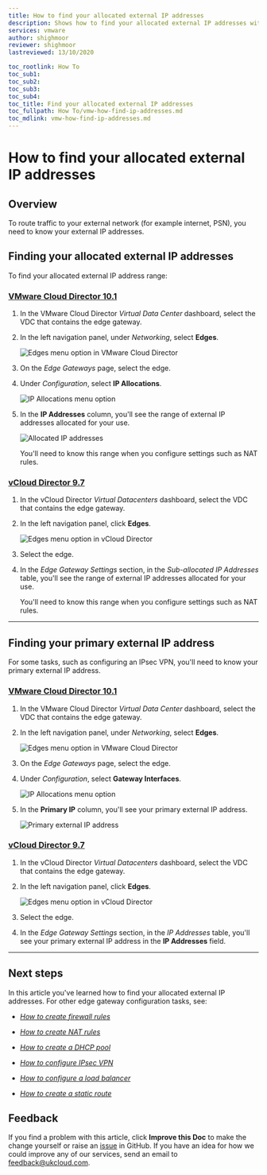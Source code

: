 ```yaml
---
title: How to find your allocated external IP addresses
description: Shows how to find your allocated external IP addresses within the VMware Cloud Director/vCloud Director Tenant Portal
services: vmware
author: shighmoor
reviewer: shighmoor
lastreviewed: 13/10/2020

toc_rootlink: How To
toc_sub1:
toc_sub2:
toc_sub3:
toc_sub4:
toc_title: Find your allocated external IP addresses
toc_fullpath: How To/vmw-how-find-ip-addresses.md
toc_mdlink: vmw-how-find-ip-addresses.md
---
```


# How to find your allocated external IP addresses

## Overview

To route traffic to your external network (for example internet, PSN), you need to know your  external IP addresses.

## Finding your allocated external IP addresses

To find your allocated external IP address range:

### [VMware Cloud Director 10.1](#tab/tabid-a)

1. In the VMware Cloud Director *Virtual Data Center* dashboard, select the VDC that contains the edge gateway.

2. In the left navigation panel, under *Networking*, select **Edges**.

    ![Edges menu option in VMware Cloud Director](images/vmw-vcd10.1-mnu-edges.png)

3. On the *Edge Gateways* page, select the edge.

4. Under *Configuration*, select **IP Allocations**.

    ![IP Allocations menu option](images/vmw-vcd10.1-mnu-edge-ips.png)

5. In the **IP Addresses** column, you'll see the range of external IP addresses allocated for your use.

    ![Allocated IP addresses](images/vmw-vcd10.1-allocated-ips.png)

    You'll need to know this range when you configure settings such as NAT rules.

### [vCloud Director 9.7](#tab/tabid-b)

1. In the vCloud Director *Virtual Datacenters* dashboard, select the VDC that contains the edge gateway.

2. In the left navigation panel, click **Edges**.

    ![Edges menu option in vCloud Director](images/vmw-vcd-mnu-edges.png)

3. Select the edge.

4. In the *Edge Gateway Settings* section, in the *Sub-allocated IP Addresses* table, you'll see the range of external IP addresses allocated for your use.

    You'll need to know this range when you configure settings such as NAT rules.

***

## Finding your primary external IP address

For some tasks, such as configuring an IPsec VPN, you'll need to know your primary external IP address.

### [VMware Cloud Director 10.1](#tab/tabid-a)

1. In the VMware Cloud Director *Virtual Data Center* dashboard, select the VDC that contains the edge gateway.

2. In the left navigation panel, under *Networking*, select **Edges**.

    ![Edges menu option in VMware Cloud Director](images/vmw-vcd10.1-mnu-edges.png)

3. On the *Edge Gateways* page, select the edge.

4. Under *Configuration*, select **Gateway Interfaces**.

    ![IP Allocations menu option](images/vmw-vcd10.1-mnu-edge-gateway.png)

5. In the **Primary IP** column, you'll see your primary external IP address.

    ![Primary external IP address](images/vmw-vcd10.1-primary-ip.png)

### [vCloud Director 9.7](#tab/tabid-b)

1. In the vCloud Director *Virtual Datacenters* dashboard, select the VDC that contains the edge gateway.

2. In the left navigation panel, click **Edges**.

    ![Edges menu option in vCloud Director](images/vmw-vcd-mnu-edges.png)

3. Select the edge.

4. In the *Edge Gateway Settings* section, in the *IP Addresses* table, you'll see your primary external IP address in the **IP Addresses** field.

***

## Next steps

In this article you've learned how to find your allocated external IP addresses. For other edge gateway configuration tasks, see:

- [*How to create firewall rules*](vmw-how-create-firewall-rules.md)

- [*How to create NAT rules*](vmw-how-create-nat-rules.md)

- [*How to create a DHCP pool*](vmw-how-create-dhcp-pool.md)

- [*How to configure IPsec VPN*](vmw-how-configure-ipsec-vpn.md)

- [*How to configure a load balancer*](vmw-how-configure-load-balancer.md)

- [*How to create a static route*](vmw-how-create-static-route.md)

## Feedback

If you find a problem with this article, click **Improve this Doc** to make the change yourself or raise an [issue](https://github.com/UKCloud/documentation/issues) in GitHub. If you have an idea for how we could improve any of our services, send an email to <feedback@ukcloud.com>.
